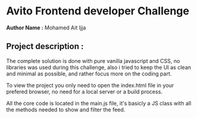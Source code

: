 # Avito Frontend developer Challenge

**Author Name :** Mohamed Ait Ijja

## Project description :
The complete solution is done with pure vanilla javascript and CSS, no libraries was used during this challenge, also i tried to keep the UI as clean and minimal as possible, and rather focus more on the coding part.

To view the project you only need to open the index.html file in your prefered browser, no need for a local server or a build process.

All the core code is located in the main.js file, it's basicly a JS class with all the methods needed to show and filter the feed.
